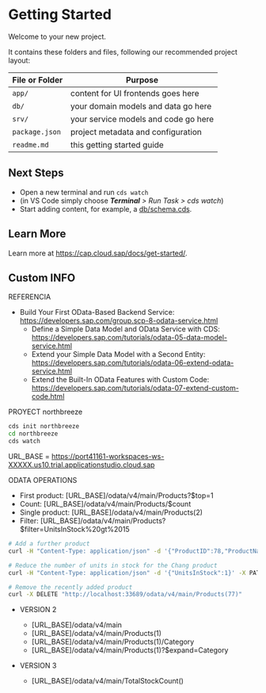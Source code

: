 # Getting Started

Welcome to your new project.

It contains these folders and files, following our recommended project layout:

File or Folder | Purpose
---------|----------
`app/` | content for UI frontends goes here
`db/` | your domain models and data go here
`srv/` | your service models and code go here
`package.json` | project metadata and configuration
`readme.md` | this getting started guide


## Next Steps

- Open a new terminal and run `cds watch`
- (in VS Code simply choose _**Terminal** > Run Task > cds watch_)
- Start adding content, for example, a [db/schema.cds](db/schema.cds).


## Learn More

Learn more at https://cap.cloud.sap/docs/get-started/.


## Custom INFO

REFERENCIA
  * Build Your First OData-Based Backend Service: https://developers.sap.com/group.scp-8-odata-service.html
    - Define a Simple Data Model and OData Service with CDS: https://developers.sap.com/tutorials/odata-05-data-model-service.html
    - Extend your Simple Data Model with a Second Entity: https://developers.sap.com/tutorials/odata-06-extend-odata-service.html
    - Extend the Built-In OData Features with Custom Code: https://developers.sap.com/tutorials/odata-07-extend-custom-code.html


PROYECT northbreeze
```bash
cds init northbreeze
cd northbreeze
cds watch
```

URL_BASE = https://port41161-workspaces-ws-XXXXX.us10.trial.applicationstudio.cloud.sap

ODATA OPERATIONS
  - First product:  [URL_BASE]/odata/v4/main/Products?$top=1
  - Count:          [URL_BASE]/odata/v4/main/Products/$count
  - Single product: [URL_BASE]/odata/v4/main/Products(2)
  - Filter:         [URL_BASE]/odata/v4/main/Products?$filter=UnitsInStock%20gt%2015

```bash
# Add a further product
curl -H "Content-Type: application/json" -d '{"ProductID":78,"ProductName":"Original Frankfurter grüne Soße","UnitsInStock":32}' http://localhost:33689/odata/v4/main/Products

# Reduce the number of units in stock for the Chang product
curl -H "Content-Type: application/json" -d '{"UnitsInStock":1}' -X PATCH "http://localhost:33689/odata/v4/main/Products(1)"

# Remove the recently added product
curl -X DELETE "http://localhost:33689/odata/v4/main/Products(77)"

```

* VERSION 2
  - [URL_BASE]/odata/v4/main
  - [URL_BASE]/odata/v4/main/Products(1)
  - [URL_BASE]/odata/v4/main/Products(1)/Category
  - [URL_BASE]/odata/v4/main/Products(1)?$expand=Category

* VERSION 3
  - [URL_BASE]/odata/v4/main/TotalStockCount()

